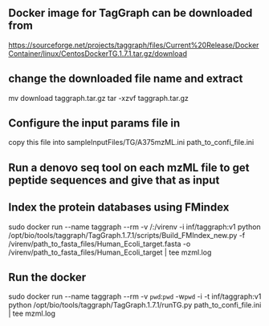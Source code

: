 Docker image for TagGraph can be downloaded from
-------------
https://sourceforge.net/projects/taggraph/files/Current%20Release/DockerContainer/linux/CentosDockerTG.1.7.1.tar.gz/download

change the downloaded file name and extract
---
mv download taggraph.tar.gz
tar -xzvf taggraph.tar.gz

Configure the input params file in
-----
copy this file into sampleInputFiles/TG/A375mzML.ini path_to_confi_file.ini

Run a denovo seq tool on each mzML file to get peptide sequences and give that as input
----

Index the protein databases using FMindex
----
sudo docker run --name taggraph --rm -v /:/virenv -i inf/taggraph:v1 python /opt/bio/tools/taggraph/TagGraph.1.7.1/scripts/Build_FMIndex_new.py -f /virenv/path_to_fasta_files/Human_Ecoli_target.fasta  -o /virenv/path_to_fasta_files/Human_Ecoli_target | tee mzml.log

Run the docker
-----
sudo docker run --name taggraph --rm -v `pwd`:`pwd` -w`pwd` -i -t inf/taggraph:v1 python /opt/bio/tools/taggraph/TagGraph.1.7.1/runTG.py path_to_confi_file.ini | tee mzml.log

